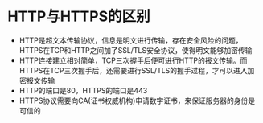 # HTTP与HTTPS的区别
- HTTP是超文本传输协议，信息是明文进行传输，存在安全风险的问题，HTTPS在TCP和HTTP之间加了SSL/TLS安全协议，使得明文能够加密传输
- HTTP连接建立相对简单，TCP三次握手后便可进行HTTP的报文传输。而HTTPS在TCP三次握手后，还需要进行SSL/TLS的握手过程，才可以进入加密报文传输
- HTTP的端口是80，HTTPS的端口是443
- HTTPS协议需要向CA(证书权威机构)申请数字证书，来保证服务器的身份是可信的

